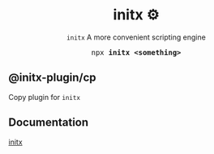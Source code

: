 <h1 align="center">initx ⚙️</h1>

<p align="center"><code>initx</code> A more convenient scripting engine</p>

<pre align="center">npx <b>initx &lt;something&gt;</b></pre>

## @initx-plugin/cp

Copy plugin for `initx`

## Documentation

[initx](https://github.com/imba97/initx)
